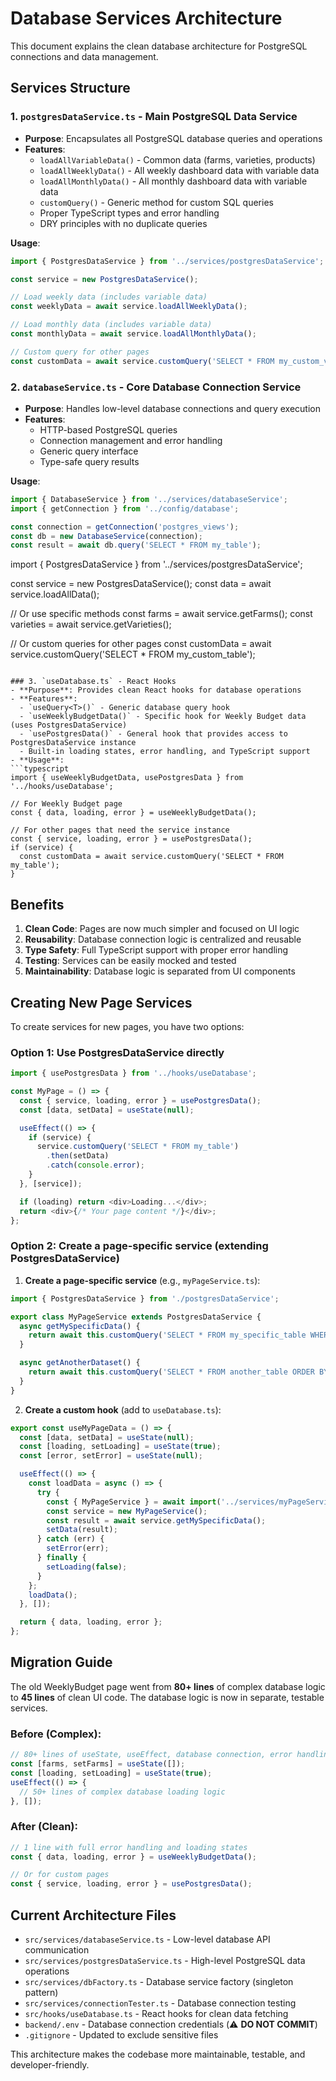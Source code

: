 # Database Services Architecture

This document explains the clean database architecture for PostgreSQL connections and data management.

## Services Structure

### 1. `postgresDataService.ts` - Main PostgreSQL Data Service
- **Purpose**: Encapsulates all PostgreSQL database queries and operations
- **Features**: 
  - `loadAllVariableData()` - Common data (farms, varieties, products)
  - `loadAllWeeklyData()` - All weekly dashboard data with variable data
  - `loadAllMonthlyData()` - All monthly dashboard data with variable data
  - `customQuery()` - Generic method for custom SQL queries
  - Proper TypeScript types and error handling
  - DRY principles with no duplicate queries

**Usage**:
```typescript
import { PostgresDataService } from '../services/postgresDataService';

const service = new PostgresDataService();

// Load weekly data (includes variable data)
const weeklyData = await service.loadAllWeeklyData();

// Load monthly data (includes variable data)  
const monthlyData = await service.loadAllMonthlyData();

// Custom query for other pages
const customData = await service.customQuery('SELECT * FROM my_custom_view');
```

### 2. `databaseService.ts` - Core Database Connection Service
- **Purpose**: Handles low-level database connections and query execution
- **Features**:
  - HTTP-based PostgreSQL queries
  - Connection management and error handling
  - Generic query interface
  - Type-safe query results

**Usage**:
```typescript
import { DatabaseService } from '../services/databaseService';
import { getConnection } from '../config/database';

const connection = getConnection('postgres_views');
const db = new DatabaseService(connection);
const result = await db.query('SELECT * FROM my_table');
```
import { PostgresDataService } from '../services/postgresDataService';

const service = new PostgresDataService();
const data = await service.loadAllData();

// Or use specific methods
const farms = await service.getFarms();
const varieties = await service.getVarieties();

// Or custom queries for other pages
const customData = await service.customQuery('SELECT * FROM my_custom_table');
```

### 3. `useDatabase.ts` - React Hooks
- **Purpose**: Provides clean React hooks for database operations
- **Features**:
  - `useQuery<T>()` - Generic database query hook
  - `useWeeklyBudgetData()` - Specific hook for Weekly Budget data (uses PostgresDataService)
  - `usePostgresData()` - General hook that provides access to PostgresDataService instance
  - Built-in loading states, error handling, and TypeScript support
- **Usage**:
```typescript
import { useWeeklyBudgetData, usePostgresData } from '../hooks/useDatabase';

// For Weekly Budget page
const { data, loading, error } = useWeeklyBudgetData();

// For other pages that need the service instance
const { service, loading, error } = usePostgresData();
if (service) {
  const customData = await service.customQuery('SELECT * FROM my_table');
}
```

## Benefits

1. **Clean Code**: Pages are now much simpler and focused on UI logic
2. **Reusability**: Database connection logic is centralized and reusable
3. **Type Safety**: Full TypeScript support with proper error handling
4. **Testing**: Services can be easily mocked and tested
5. **Maintainability**: Database logic is separated from UI components

## Creating New Page Services

To create services for new pages, you have two options:

### Option 1: Use PostgresDataService directly
```typescript
import { usePostgresData } from '../hooks/useDatabase';

const MyPage = () => {
  const { service, loading, error } = usePostgresData();
  const [data, setData] = useState(null);

  useEffect(() => {
    if (service) {
      service.customQuery('SELECT * FROM my_table')
        .then(setData)
        .catch(console.error);
    }
  }, [service]);

  if (loading) return <div>Loading...</div>;
  return <div>{/* Your page content */}</div>;
};
```

### Option 2: Create a page-specific service (extending PostgresDataService)
1. **Create a page-specific service** (e.g., `myPageService.ts`):
```typescript
import { PostgresDataService } from './postgresDataService';

export class MyPageService extends PostgresDataService {
  async getMySpecificData() {
    return await this.customQuery('SELECT * FROM my_specific_table WHERE condition = true');
  }

  async getAnotherDataset() {
    return await this.customQuery('SELECT * FROM another_table ORDER BY date DESC');
  }
}
```

2. **Create a custom hook** (add to `useDatabase.ts`):
```typescript
export const useMyPageData = () => {
  const [data, setData] = useState(null);
  const [loading, setLoading] = useState(true);
  const [error, setError] = useState(null);

  useEffect(() => {
    const loadData = async () => {
      try {
        const { MyPageService } = await import('../services/myPageService');
        const service = new MyPageService();
        const result = await service.getMySpecificData();
        setData(result);
      } catch (err) {
        setError(err);
      } finally {
        setLoading(false);
      }
    };
    loadData();
  }, []);

  return { data, loading, error };
};
```

## Migration Guide

The old WeeklyBudget page went from **80+ lines** of complex database logic to **45 lines** of clean UI code. The database logic is now in separate, testable services.

### Before (Complex):
```typescript
// 80+ lines of useState, useEffect, database connection, error handling, etc.
const [farms, setFarms] = useState([]);
const [loading, setLoading] = useState(true);
useEffect(() => {
  // 50+ lines of complex database loading logic
}, []);
```

### After (Clean):
```typescript
// 1 line with full error handling and loading states
const { data, loading, error } = useWeeklyBudgetData();

// Or for custom pages
const { service, loading, error } = usePostgresData();
```

## Current Architecture Files

- `src/services/databaseService.ts` - Low-level database API communication
- `src/services/postgresDataService.ts` - High-level PostgreSQL data operations  
- `src/services/dbFactory.ts` - Database service factory (singleton pattern)
- `src/services/connectionTester.ts` - Database connection testing
- `src/hooks/useDatabase.ts` - React hooks for clean data fetching
- `backend/.env` - Database connection credentials (⚠️ **DO NOT COMMIT**)
- `.gitignore` - Updated to exclude sensitive files

This architecture makes the codebase more maintainable, testable, and developer-friendly.
